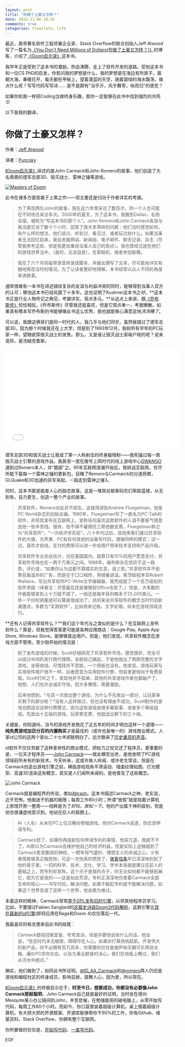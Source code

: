 ```yaml
---
layout: post
title: "你做了土豪又怎样？"
date: 2013-11-06 18:33
comments: true
categories: translate, life
---
```


最近，美帝著名软件工程师兼企业家、Stack Overflow的联合创始人Jeff Atwood写了一篇名为[《You Don't Need Millions of Dollars(你做了土豪又怎样？)》](http://www.codinghorror.com/blog/2013/10/you-dont-need-millions-of-dollars.html)的博客，介绍了[《Doom启示录》](http://book.douban.com/subject/1152971/)这本书。

我早年正是受到了这本书的激励，热血沸腾，走上了软件开发的道路。受到这本书和一位CS PhD的启发，你若问我的梦想是什么，我的梦想是在海边有所房子，面朝大海，春暖花开，每天躺在甲板上，望着湛蓝的天空，随着碧绿的海水飘荡，做点什么呢？写写代码写写诗…… 是不是颇有"浴乎沂，风乎舞雩，咏而归"的感觉？

如果你和我一样把Coding当做终身乐趣，那你一定能够在此书中找到强烈的共鸣 :D

以下是我的翻译。

# 你做了土豪又怎样？

作者：[Jeff Atwood](http://www.codinghorror.com/)

译者：[Puncsky](http://www.puncsky.com/)

[《Doom启示录》](http://book.douban.com/subject/1152971/)讲述的是John Carmack和John Romero的故事，他们创造了大名鼎鼎的德军总部3D、毁灭战士、雷神之锤等游戏。

[![Masters of Doom](http://www.codinghorror.com/.a/6a0120a85dcdae970b019b001c3833970b-800wi)](http://www.amazon.com/exec/obidos/ASIN/0812972155/codihorr-20)

此书在诸多方面皆属于上乘之作——但主要还是归功于作者详实的考据。

> 为了再现两位John的故事，我在这六年里采访了数百次，同一个人也可能在不同场合采访多次。2000年的夏天，为了这本书，我搬到Dallas，名扬全镇，被称为“写这本书的那个人”。John Romero和John Carmack各自与我当面交谈了数十个小时，回答了我大多零碎的问题：他们当时感觉如何，有什么样的想法，他们说过、听到过、看见过、或者玩过些什么。如果当事者无法回忆起来，我会发掘网站、新闻组、电子邮件、聊天记录、杂志（尽管我参考这些，但是我更加重视当事人自己的观点）。我也曾经沉迷在他们的游戏世界当中，（是的，无法自拔），在家联机、或者参加联赛。

> 我花了六个月将磁带录音转录成脚本，并据此撰写了文本，尽可能地详实有据地再现当时的情况。为了让读者更好地理解，本书经常以众人不同的角度来讲故事。

通常很难有一本书在讲述错综复杂的友谊与利益冲突的同时，能够得到当事人双方的认可；哪怕这本书已经风靡了十多年。这也证明了Kushner这本书之*好*。**这本书正是行业人物传记之典范，考据详实，观点多元。**从这点上来讲，跟[《乔布斯传》](http://www.amazon.com/exec/obidos/ASIN/B004W2UBYW/codihorr-20)恰恰相反。《乔布斯传》尽管我还挺喜欢，但是它观点单一，考据懒散。如果真有哪本写乔布斯的书能够像此书这么优秀，我也就能够心满意足地*洗洗睡了*。

可以说，我跟这俩哥们是同一时代的人，我几乎与他们同岁。虽然我错过了德军总部3D，因为那个时候我还在上大学，但是到了1993年12月，我和所有早年的PC玩家一样，望眼欲穿毁灭战士的发售。那么，又是谁让毁灭战士家喻户晓的呢？说来诡异，是汤姆克鲁斯。

<iframe width="560" height="315" src="//www.youtube.com/embed/xa2OAhf0R_g" frameborder="0" allowfullscreen></iframe>

德军总部3D和毁灭战士让我成了第一人称射击的终身脑残粉——我死磕过每一款毁灭战士引擎的游戏作品，我甚至一度在拨号上网时代的线上游戏中心[DWANGO](http://en.wikipedia.org/wiki/DWANGO)遇到过Romero本人，并“跪舔”之。95年互联网浪潮开始后，我转战互联网，穷尽所能下载每一个雷神之锤的更新包，目睹了Remoro与Carmarck的分道扬镳，GLQuake和3D加速的异军突起，一路走到雷神之锤3。

同时，这本书更是振奋人心的励志故事。这是一堆屌丝极客码农们筚路蓝缕，从无到有，自力更生，创造一整个产业的故事。

> 共享软件，Remero对此并不陌生。这就得讲到Andrew Fluegelman，他是PC World杂志的创始主编。1980年，Fluegelman写了一款名为PC-Talk的软件，并将其发布在互联网上，宣称任何喜欢这款软件的人请不要客气随意送他一些辛苦钱。很快，他不得不雇佣员工帮他数支票。Fluegelman称之为“共享软件”，“一次经济学实验”。八十年代过后，其他黑客们接过共享软件的大旗，为苹果、PC和任何其他的设备写代码，遵循同样的模式：试一试，喜欢才给钱。支付的费用可以进一步给用户带来技术支持和产品升级。

> 共享软件专业协会估计，光在美国国内，就算只有10%的用户愿意支付，共享软件市场也在一两千万美元之间。1988年，福布斯杂志惊异于这一趋势，评价道，“如果你认为这都不算踏实的生意，请三思。”共享软件并不依靠狂轰滥炸的广告，而是在于口口相传，用销量说话。某顶级程序员Robert Wallace，写出共享软件PC-Write文字编辑器，竟然成就了一个百万级别的软件帝国（译者注：尽管最后还是被微软Office击败了。）但是，大多数的作者能够拿到上十万就不错了，一般还是每年获利略多于25,000美元。一年一千份的销量就可以算是很成功了，总的来说共享软件的概念当时仍旧新潮激进，多数为"实用软件"，比如用来记账、文字处理，尚未在游戏领域流行。

**还有人记得共享软件么？**我们这个年代与之类似的是什么？在互联网上发布软件么？算是，但我觉得答案更可能是各种应用商店：Google Play, Apple App Store, Windows Store。能够够直达用户。但是，他们发现，共享软件概念在游戏方面不管用，至少刚开始的情况是：

> 到了发布游戏的时候，Scott仔细研究了共享软件市场，感觉很好，完全可以绕过中间的发行商代理商，全部自己搞定。于是他放出了两款完整的文字游戏，坐等收钱。可惜钱并不赏脸，一个铜板也没有。他发现，游戏玩家与实用软件用户很不一样，后者愿意为实用软件付费，但前者更倾向于免费获取。Scott打听之下，发现他并不孤单，其他的共享游戏作者也都破产了。他想，人们也许会诚实守信，但大多懒惰，需要激励。

> 后来他想到，*与其一次放出整个游戏，为什么不先放出一部分，让玩家来买剩下的部分呢？*没有人这样做过，但也没有理由不成功。Scott制作的游戏也颇适合这种付费模式，因为这些游戏由很多幕故事、或者多个等级组成。先放出十五级的游戏，玩家寄支票，他就送出剩下的三十级。

关键是，你知道吗，当今的游戏开发商花了近五年的时间才明白这样一个道理——**纯免费游戏加百分百的内置购买**才是最佳的（或许也是唯一的）游戏商业模式。人家id公司的这两个家伙*二十七年前*就明白了。远方飘来了[历史重现的声音](http://www.youtube.com/watch?v=bE_1tCasi_Q)。

id软件不仅仅贡献了这种革命性的商业模式，把权力之杖交还了程序员，更重要的是，一位天才程序员——[John Carmack](http://en.wikipedia.org/wiki/John_D._Carmack)——就此横空出世，是他发明了PC游戏领域前所未有的新技术。今天听来，这或许耸人听闻、或许老生常谈，但是在Carmack创造出游戏引擎之前，横版游戏视角平滑滚动、墙面纹理贴图、灯光模型、高速3D渲染这些概念，其实是人们闻所未闻的。是他普及了这些概念。

![John Carmack](http://www.codinghorror.com/.a/6a0120a85dcdae970b019b001ca1e5970c-800wi)

Carmack就是编程界的传说，类似[Abrash](http://www.codinghorror.com/blog/2009/04/i-happen-to-like-heroic-coding.html)。这本书描述Carmack之神，老实说，近乎恐怖。他痴迷于机器的极限；每周工作80小时；所谓“放假”就是抱着计算机上旅馆开房一整周——纯粹是为了*好玩*，*放松一下*。他的产出属于神的级别，但是他也很谦虚地意识到，他站在巨人的肩膀上。

> Al（人名）从未在PC上见过横向卷轴游戏，他对Carmack说道，你应该申请专利。

> Carmack怒了，如果你再提起任何申请专利的事情，他突兀道，我就不干了。Al原以为Carmack会维护他自己的经济利益，但是实际上这触碰到了Carmack愈发脆弱的神经，一颗年轻气盛的、理想主义的赤诚之心。少有事情能够真正触怒他，可这一次他真的愤怒了，[骇客信条](http://en.wikipedia.org/wiki/Hacker_ethic)早已深深地刻到了他的骨子里。一切的科学、技术、文化、学习、学术本来就是建立在前人的基础之上，而专利却宣称，这个点子是我的点子，你无论如何都不能够拓展它，因为它是我的——这是如此荒谬。专利正深深地伤害着Carmack全部生命的核心——书写代码，解决问题。如果不触犯专利就不能解决问题，如果这个世界变成了这样一个世界，他会极为难过。

本着这样的精神，Carmack常常[基于GPL发布旧的引擎](https://github.com/id-Software)，以供其他程序员学习。比如，不要错过Fabien Sanglard的[这篇史诗级Doom3代码解析](http://fabiensanglard.net/doom3/)，这款引擎比[现在最新的id引擎](http://en.wikipedia.org/wiki/Id_Tech_5)(即将应用在Rage和Doom 4)仅仅落后一代。

我最喜欢的格言便来自此书的结尾：

> Carmack鄙视冠冕堂皇、夸夸其谈，但是非要他说些什么的话，他会说，“信息时代本无极限，障碍尽在人心。如果你打算扬帆起航、开发伟大的新产品，你不必拥有百万资本，你需要的仅仅是披萨和无糖可乐常驻冰箱、廉价PC伴你左右、以及为事业献身的决心。我们在地板上睡过，我们从河水中趟过。”

确实，他们做到了，如同此书所证明。[@ID_AA_Carmack](https://twitter.com/ID_AA_Carmack)和[@romero](https://twitter.com/romero)两人仍旧是游戏和编程社区的终身成员，影响显赫，鼓舞人心，因为爱，所以常在。

[《Doom启示录》](http://www.amazon.com/exec/obidos/ASIN/0812972155/codihorr-20)的终极启示在于，**时至今日，想要成功，你都没有必要像John Carmack那般聪明**，John Carmack自己就是最好的证明，当时坐在德州Mesquite某小办公隔间的John，辛苦悲催，在勉强能用的破电脑上，从零开始写代码，每周工作80个小时。而如今，你口袋里装着超级计算机，桌上摆着超级计算机，有大把大把的开源框架、开源库能够帮你干90%的工作，你有Github、维基百科、Stack Overflow，你拥有整个互联网。

你所要做的仅仅是，[开始写代码](http://www.codinghorror.com/blog/2004/11/good-programmers-get-off-their-butts.html)、[一直写代码](http://www.codinghorror.com/blog/2007/07/yes-but-what-have-you-done.html)。

EOF